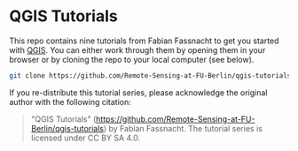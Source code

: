 # QGIS Tutorials

This repo contains nine tutorials from Fabian Fassnacht to get you started with [QGIS](https://qgis.org). You can either work through them by opening them in your browser or by cloning the repo to your local computer (see below).

```bash
git clone https://github.com/Remote-Sensing-at-FU-Berlin/qgis-tutorials.git
```

If you re-distribute this tutorial series, please acknowledge the original author with the following citation:

> "QGIS Tutorials" (https://github.com/Remote-Sensing-at-FU-Berlin/qgis-tutorials) by Fabian Fassnacht. The tutorial series is licensed under CC BY SA 4.0.
